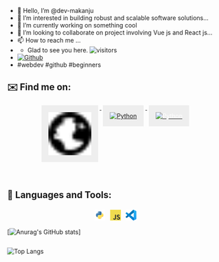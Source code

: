 - 👋 Hello, I’m @dev-makanju
- 👀 I’m interested in building robust and scalable software solutions...
- 🌱 I’m currently working on something cool
- 💞️ I’m looking to collaborate on project involving Vue js and React js...
- 📫 How to reach me ...
- - Glad to see you here. ![visitors](https://visitor-badge.glitch.me/badge?page_id=${dev-makanju}.${dev-makanju}) 
- [![Github](https://img.shields.io/github/followers/dev-makanju?label=Follow&style=social)](https://github.com/CharalambosIoannou)
- #webdev #github #beginners
## ✉️ Find me on:

<p align="center">
<a href="https://miracool.ml" target="_blank" rel="noopener noreferrer"><img height='100' width="100" src="https://raw.githubusercontent.com/iconic/open-iconic/master/svg/globe.svg" alt="Python" height="25" style="vertical-align:top;margin:4px;background:#eee;padding: 1rem; border-raidus: 4px;">
</a>
<a href="https://www.linkedin.com/in/makanju-oluwafemi-emmanuel-2060bb184/" target="_blank" rel="noopener noreferrer">
     <img src="https://cdn.jsdelivr.net/npm/simple-icons@v3/icons/linkedin.svg" alt="Python" height="100" width="100" style="vertical-align:top;         margin:4px;background:#eee;padding: 1rem; border-raidus: 4px;">
</a>
<a href="mailto:makurseme@gmail.com"> 
     <img src="https://cdn.jsdelivr.net/npm/simple-icons@v3/icons/gmail.svg" alt="Python" height="100" width="100" style="vertical-align:top; margin:4px; background:#eee;padding: 1rem; border-raidus: 4px;color: #fff;">
</a>
     
</p>

<br/>

## 🧰 Languages and Tools:
<p align="center">
<img src="https://raw.githubusercontent.com/github/explore/80688e429a7d4ef2fca1e82350fe8e3517d3494d/topics/python/python.png" alt="Python" height="25" style="vertical-align:top; margin:4px">
<img src="https://raw.githubusercontent.com/github/explore/80688e429a7d4ef2fca1e82350fe8e3517d3494d/topics/javascript/javascript.png" alt="Javascript" height="25" style="vertical-align:top; margin:4px">
<img src="https://raw.githubusercontent.com/github/explore/80688e429a7d4ef2fca1e82350fe8e3517d3494d/topics/visual-studio-code/visual-studio-code.png" alt="VS Code" height="25" style="vertical-align:top; margin:4px">
</p>


[![Anurag's GitHub stats](https://github-readme-stats.vercel.app/api?username=dev-makanju&show_icons=true&theme=radical)]            

<div class="text-center" style="display:flex;align-item:center;flex:1;flex-direction:row;">
     <div class="class-wrapper">
     </div>
     <div class="class-wrapper">
     </div>
</div>

![Top Langs](https://github-readme-stats.vercel.app/api/top-langs/?username=dev-makanju&theme=tokyonight)
<!---
  dev-makanju/dev-makanju is a ✨ special ✨ repository because its `README.md` (this file) appears on your GitHub profile.
  You can click the Preview link to take a look at your changes.
--->
